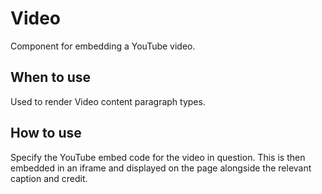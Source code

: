 # Video

Component for embedding a YouTube video.

## When to use

Used to render Video content paragraph types.

## How to use

Specify the YouTube embed code for the video in question. This is then embedded in an iframe and displayed on the page alongside the relevant caption and credit.
